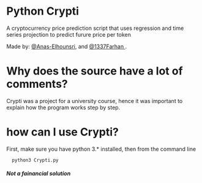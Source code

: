 # Python Crypti
A cryptocurrency price prediction script that uses regression and time series projection to predict furure price per token

Made by: <a href="https://github.com/Anas-Elhounsri"> @Anas-Elhounsri</a>, and <a href="https://github.com/Anas-Elhounsri"> @1337Farhan </a>.

# Why does the source have a lot of comments?
Crypti was a project for a university course, hence it was important to explain how the program works step by step.

# how can I use Crypti?
First, make sure you have python 3.* installed, then from the command line
```
  python3 Crypti.py
```
<h5> Not a fainancial solution </h5>
